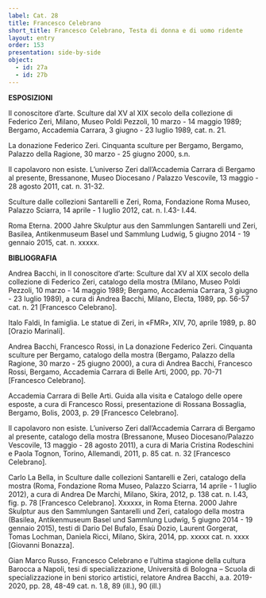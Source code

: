 ```yaml
---
label: Cat. 28
title: Francesco Celebrano
short_title: Francesco Celebrano, Testa di donna e di uomo ridente
layout: entry
order: 153
presentation: side-by-side
object:
  - id: 27a
  - id: 27b
---
```


**ESPOSIZIONI**

Il conoscitore d’arte. Sculture dal XV al XIX secolo della collezione di Federico Zeri, Milano, Museo Poldi Pezzoli, 10 marzo - 14 maggio 1989; Bergamo, Accademia Carrara, 3 giugno - 23 luglio 1989, cat. n. 21.

La donazione Federico Zeri. Cinquanta sculture per Bergamo, Bergamo, Palazzo della Ragione, 30 marzo - 25 giugno 2000, s.n. 

Il capolavoro non esiste. L’universo Zeri dall’Accademia Carrara di Bergamo al presente, Bressanone, Museo Diocesano / Palazzo Vescovile, 13 maggio - 28 agosto 2011, cat. n. 31-32.

Sculture dalle collezioni Santarelli e Zeri, Roma, Fondazione Roma Museo, Palazzo Sciarra, 14 aprile - 1 luglio 2012, cat. n. I.43- I.44.

Roma Eterna. 2000 Jahre Skulptur aus den Sammlungen Santarelli und Zeri, Basilea, Antikenmuseum Basel und Sammlung Ludwig, 5 giugno 2014 - 19 gennaio 2015, cat. n. xxxxx.


**BIBLIOGRAFIA**

Andrea Bacchi, in Il conoscitore d’arte: Sculture dal XV al XIX secolo della collezione di Federico Zeri, catalogo della mostra (Milano, Museo Poldi Pezzoli, 10 marzo - 14 maggio 1989; Bergamo, Accademia Carrara, 3 giugno - 23 luglio 1989), a cura di Andrea Bacchi, Milano, Electa, 1989, pp. 56-57 cat. n. 21 [Francesco Celebrano].

Italo Faldi, In famiglia. Le statue di Zeri, in «FMR», XIV, 70, aprile 1989, p. 80 [Orazio Marinali].

Andrea Bacchi, Francesco Rossi, in La donazione Federico Zeri. Cinquanta sculture per Bergamo, catalogo della mostra (Bergamo, Palazzo della Ragione, 30 marzo - 25 giugno 2000), a cura di Andrea Bacchi, Francesco Rossi, Bergamo, Accademia Carrara di Belle Arti, 2000, pp. 70-71 [Francesco Celebrano].

Accademia Carrara di Belle Arti. Guida alla visita e Catalogo delle opere esposte, a cura di Francesco Rossi, presentazione di Rossana Bossaglia, Bergamo, Bolis, 2003, p. 29 [Francesco Celebrano].

Il capolavoro non esiste. L’universo Zeri dall’Accademia Carrara di Bergamo al presente, catalogo della mostra (Bressanone, Museo Diocesano/Palazzo Vescovile, 13 maggio - 28 agosto 2011), a cura di Maria Cristina Rodeschini e Paola Tognon, Torino, Allemandi, 2011, p. 85 cat. n. 32 [Francesco Celebrano].

Carlo La Bella, in Sculture dalle collezioni Santarelli e Zeri, catalogo della mostra (Roma, Fondazione Roma Museo, Palazzo Sciarra, 14 aprile - 1 luglio 2012), a cura di Andrea De Marchi, Milano, Skira, 2012, p. 138 cat. n. I.43, fig. p. 78 [Francesco Celebrano].
Xxxxxx, in Roma Eterna. 2000 Jahre Skulptur aus den Sammlungen Santarelli und Zeri, catalogo della mostra (Basilea, Antikenmuseum Basel und Sammlung Ludwig, 5 giugno 2014 - 19 gennaio 2015), testi di Dario Del Bufalo, Esaù Dozio, Laurent Gorgerat, Tomas Lochman, Daniela Ricci, Milano, Skira, 2014, pp. xxxxx cat. n. xxxx [Giovanni Bonazza].

Gian Marco Russo, Francesco Celebrano e l’ultima stagione della cultura Barocca a Napoli, tesi di specializzazione, Università di Bologna – Scuola di specializzazione in beni storico artistici, relatore Andrea Bacchi, a.a. 2019-2020, pp. 28, 48-49 cat. n. 1.8, 89 (ill.), 90 (ill.)
